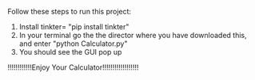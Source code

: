 Follow these steps to run this  project:
1) Install tinkter= "pip install tinkter"
2) In your terminal go the the director where you have downloaded this, and enter "python Calculator.py"
3) You should see the GUI pop up

!!!!!!!!!!!!Enjoy Your Calculator!!!!!!!!!!!!!!!!!!
